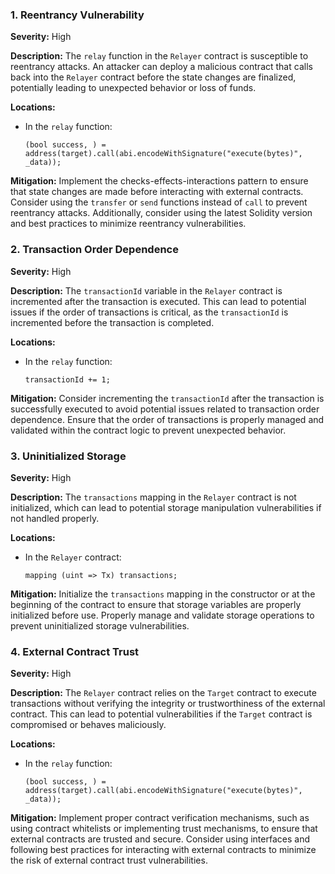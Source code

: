 ### 1. **Reentrancy Vulnerability**

**Severity:**
High

**Description:**
The `relay` function in the `Relayer` contract is susceptible to reentrancy attacks. An attacker can deploy a malicious contract that calls back into the `Relayer` contract before the state changes are finalized, potentially leading to unexpected behavior or loss of funds.

**Locations:**

- In the `relay` function:
  ```solidity
  (bool success, ) = address(target).call(abi.encodeWithSignature("execute(bytes)", _data));
  ```

**Mitigation:**
Implement the checks-effects-interactions pattern to ensure that state changes are made before interacting with external contracts. Consider using the `transfer` or `send` functions instead of `call` to prevent reentrancy attacks. Additionally, consider using the latest Solidity version and best practices to minimize reentrancy vulnerabilities.

### 2. **Transaction Order Dependence**

**Severity:**
High

**Description:**
The `transactionId` variable in the `Relayer` contract is incremented after the transaction is executed. This can lead to potential issues if the order of transactions is critical, as the `transactionId` is incremented before the transaction is completed.

**Locations:**

- In the `relay` function:
  ```solidity
  transactionId += 1;
  ```

**Mitigation:**
Consider incrementing the `transactionId` after the transaction is successfully executed to avoid potential issues related to transaction order dependence. Ensure that the order of transactions is properly managed and validated within the contract logic to prevent unexpected behavior.

### 3. **Uninitialized Storage**

**Severity:**
High

**Description:**
The `transactions` mapping in the `Relayer` contract is not initialized, which can lead to potential storage manipulation vulnerabilities if not handled properly.

**Locations:**

- In the `Relayer` contract:
  ```solidity
  mapping (uint => Tx) transactions;
  ```

**Mitigation:**
Initialize the `transactions` mapping in the constructor or at the beginning of the contract to ensure that storage variables are properly initialized before use. Properly manage and validate storage operations to prevent uninitialized storage vulnerabilities.

### 4. **External Contract Trust**

**Severity:**
High

**Description:**
The `Relayer` contract relies on the `Target` contract to execute transactions without verifying the integrity or trustworthiness of the external contract. This can lead to potential vulnerabilities if the `Target` contract is compromised or behaves maliciously.

**Locations:**

- In the `relay` function:
  ```solidity
  (bool success, ) = address(target).call(abi.encodeWithSignature("execute(bytes)", _data));
  ```

**Mitigation:**
Implement proper contract verification mechanisms, such as using contract whitelists or implementing trust mechanisms, to ensure that external contracts are trusted and secure. Consider using interfaces and following best practices for interacting with external contracts to minimize the risk of external contract trust vulnerabilities.